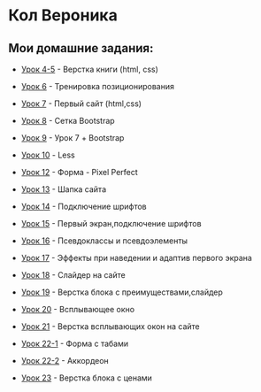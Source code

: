 

# __Кол Вероника__
## Мои домашние задания: 

+ [Урок 4-5](https://col-veronica.github.io/lesson_4-5/ "4-5") - Верстка книги (html, css)

+ [Урок 6](https://col-veronica.github.io/lesson_6/ "6") - Тренировка позиционирования

+ [Урок 7](https://col-veronica.github.io/lesson_7/ "7") - Первый сайт (html,css)

+ [Урок 8](https://col-veronica.github.io/Lesson_8/ "8") - Сетка Bootstrap

+ [Урок 9](https://col-veronica.github.io/lesson_9/ "9") - Урок 7 + Bootstrap

+ [Урок 10](https://col-veronica.github.io/lesson_10/ "10") - Less

+ [Урок 12](https://col-veronica.github.io/lesson_12/ "12") - Форма - Pixel Perfect

+ [Урок 13](https://col-veronica.github.io/lesson_13/ "13") - Шапка сайта

+ [Урок 14](https://col-veronica.github.io/lesson_14_1/ "14") - Подключение шрифтов

+ [Урок 15](https://col-veronica.github.io/lesson_15_1/ "15") - Первый экран,подключение шрифтов

+ [Урок 16](https://col-veronica.github.io/lesson_16/ "16") - Псевдоклассы и псевдоэлементы

+ [Урок 17](https://col-veronica.github.io/lesson_17/ "17") - Эффекты при наведении и адаптив первого экрана

+ [Урок 18](https://col-veronica.github.io/lesson_18/ "18") - Слайдер на сайте

+ [Урок 19](https://col-veronica.github.io/lesson_19/ "19") - Верстка блока с преимуществами,cлайдер

+ [Урок 20](https://col-veronica.github.io/lesson_20/ "20") - Всплывающее окно

+ [Урок 21](https://col-veronica.github.io/lesson_21/ "21") - Верстка всплывающих окон на сайте

+ [Урок 22-1](https://col-veronica.github.io/Lesson_22_form/ "22") - Форма с табами

+ [Урок 22-2](https://col-veronica.github.io/Lesson_22_akordeon/ "22") - Аккордеон

+ [Урок 23](https://col-veronica.github.io/lesson_23/ "23") - Верстка блока с ценами











